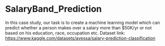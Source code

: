 # SalaryBand_Prediction
In this case study, our task is to create a machine learning model which can predict whether a person makes over a salary more than $50K/yr or not based on his education, race, occupation etc.
Dataset link: https://www.kaggle.com/datasets/ayessa/salary-prediction-classification 
